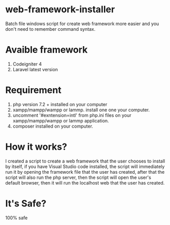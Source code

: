 # web-framework-installer
Batch file windows script for create web framework more easier and you don't need to remember command syntax.

# Avaible framework
1. Codeigniter 4
2. Laravel latest version

# Requirement
1. php version 7.2 + installed on your computer
2. xampp/mampp/wampp or lammp. install one one your computer.
2. uncomment '#exntension=intl' from php.ini files on your xampp/mampp/wampp or lammp application.
3. composer installed on your computer.

# How it works?
I created a script to create a web framework that the user chooses to install by itself, if you have Visual Studio code installed, the script will immediately run it by opening the framework file that the user has created, after that the script will also run the php server, then the script will open the user's default browser, then it will run the localhost web that the user has created.

# It's Safe?
100% safe
